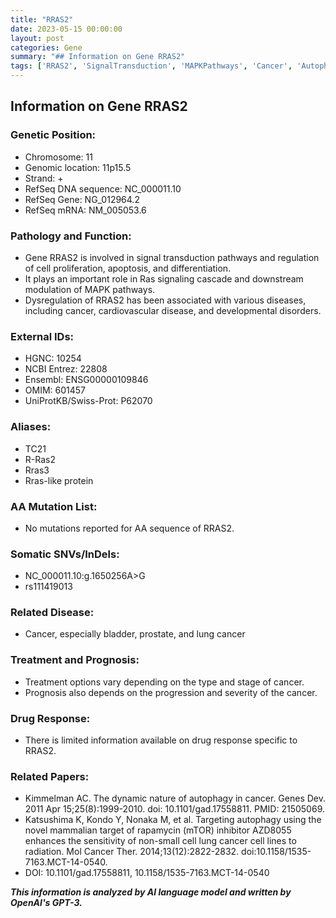 ```yaml
---
title: "RRAS2"
date: 2023-05-15 00:00:00
layout: post
categories: Gene
summary: "## Information on Gene RRAS2"
tags: ['RRAS2', 'SignalTransduction', 'MAPKPathways', 'Cancer', 'Autophagy', 'DrugResponse', 'Prognosis', 'Mutation']
---
```


## Information on Gene RRAS2

### Genetic Position:
- Chromosome: 11
- Genomic location: 11p15.5
- Strand: +
- RefSeq DNA sequence: NC_000011.10
- RefSeq Gene: NG_012964.2
- RefSeq mRNA: NM_005053.6

### Pathology and Function:
- Gene RRAS2 is involved in signal transduction pathways and regulation of cell proliferation, apoptosis, and differentiation.
- It plays an important role in Ras signaling cascade and downstream modulation of MAPK pathways.
- Dysregulation of RRAS2 has been associated with various diseases, including cancer, cardiovascular disease, and developmental disorders.

### External IDs:
- HGNC: 10254
- NCBI Entrez: 22808
- Ensembl: ENSG00000109846
- OMIM: 601457
- UniProtKB/Swiss-Prot: P62070

### Aliases: 
- TC21
- R-Ras2
- Rras3
- Rras-like protein

### AA Mutation List:
- No mutations reported for AA sequence of RRAS2.

### Somatic SNVs/InDels:
- NC_000011.10:g.1650256A>G
- rs111419013

### Related Disease:
- Cancer, especially bladder, prostate, and lung cancer

### Treatment and Prognosis:
- Treatment options vary depending on the type and stage of cancer. 
- Prognosis also depends on the progression and severity of the cancer.

### Drug Response:
- There is limited information available on drug response specific to RRAS2.

### Related Papers:
- Kimmelman AC. The dynamic nature of autophagy in cancer. Genes Dev. 2011 Apr 15;25(8):1999-2010. doi: 10.1101/gad.17558811. PMID: 21505069.
- Katsushima K, Kondo Y, Nonaka M, et al. Targeting autophagy using the novel mammalian target of rapamycin (mTOR) inhibitor AZD8055 enhances the sensitivity of non-small cell lung cancer cell lines to radiation. Mol Cancer Ther. 2014;13(12):2822-2832. doi:10.1158/1535-7163.MCT-14-0540. 
- DOI: 10.1101/gad.17558811, 10.1158/1535-7163.MCT-14-0540

**_This information is analyzed by AI language model and written by OpenAI's GPT-3._**